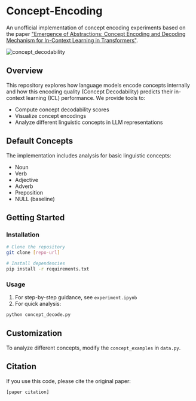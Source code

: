 # Concept-Encoding

An unofficial implementation of concept encoding experiments based on the paper ["Emergence of Abstractions: Concept Encoding and Decoding Mechanism for In-Context Learning in Transformers"](paper_link).

![concept_decodability](img/concept_decodability.png)

## Overview

This repository explores how language models encode concepts internally and how this encoding quality (Concept Decodability) predicts their in-context learning (ICL) performance. We provide tools to:
- Compute concept decodability scores
- Visualize concept encodings
- Analyze different linguistic concepts in LLM representations

## Default Concepts
The implementation includes analysis for basic linguistic concepts:
- Noun
- Verb
- Adjective
- Adverb
- Preposition
- NULL (baseline)

## Getting Started

### Installation
```bash
# Clone the repository
git clone [repo-url]

# Install dependencies
pip install -r requirements.txt
```

### Usage
1. For step-by-step guidance, see `experiment.ipynb`
2. For quick analysis:
```bash
python concept_decode.py
```

## Customization
To analyze different concepts, modify the `concept_examples` in `data.py`.

## Citation
If you use this code, please cite the original paper:
```
[paper citation]
```


